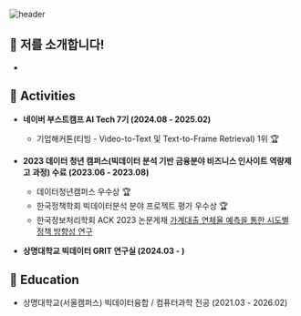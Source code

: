 <div>
  
  <!--Header-->
  ![header](https://capsule-render.vercel.app/api?type=waving&color=87CEFA&height=230&section=header&text=Connecting%20Data%20to%20the%20World&fontSize=40&animation=fadeIn&fontAlignY=35&desc=Data%20Science%20|%20Sujin%20Lee%20&descAlignY=55&descAlign=85&fontColor=000080)

</div>

<div>
  <!--Body-->
  
  ## :whale2: 저를 소개합니다!
  - 
  ## :whale2: Activities
  - **네이버 부스트캠프 AI Tech 7기 (2024.08 - 2025.02)**
    - 기업해커톤(티빙 - Video-to-Text 및 Text-to-Frame Retrieval) 1위 :trophy:
  - **2023 데이터 청년 캠퍼스(빅데이터 분석 기반 금융분야 비즈니스 인사이트 역량제고 과정) 수료 (2023.06 - 2023.08)**
    - 데이터청년캠퍼스 우수상 :trophy:
    - 한국정책학회 빅데이터분석 분야 프로젝트 평가 우수상 :trophy:
    - 한국정보처리학회 ACK 2023 논문게재 [가계대출 연체율 예측을 통한 시도별 정책 방향성 연구](https://www.riss.kr/link?id=A108901717)
  
  - **상명대학교 빅데이터 GRIT 연구실 (2024.03 - )**
  ## :whale2: Education
  - 상명대학교(서울캠퍼스) 빅데이터융합 / 컴퓨터과학 전공 (2021.03 - 2026.02)
  </div>


<!--
**owlemily/owlemily** is a ✨ _special_ ✨ repository because its `README.md` (this file) appears on your GitHub profile.

Here are some ideas to get you started:

- 🔭 I’m currently working on ...
- 🌱 I’m currently learning ...
- 👯 I’m looking to collaborate on ...
- 🤔 I’m looking for help with ...
- 💬 Ask me about ...
- 📫 How to reach me: ...
- 😄 Pronouns: ...
- ⚡ Fun fact: ...
-->
